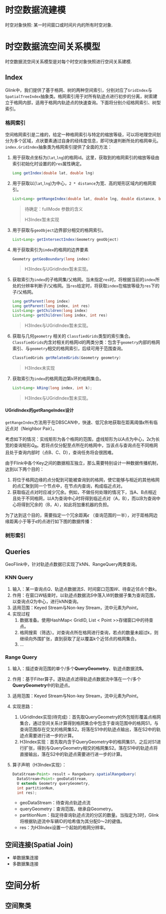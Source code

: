 # 时空数据流建模
时空对象快照: 某一时间窗口或时间片内的所有时空对象.

# 时空数据流空间关系模型
时空数据流空间关系模型是对每个时空对象快照进行空间关系建模.

## Index

Glink中，我们提供了基于格网、树的两种空间索引，分别对应了`GridIndex`与`SpatialTreeIndex`抽象类。格网索引用于对所有轨迹点进行初步的分离，树索建立于格网内部，适用于格网内轨迹点的快速查询。下面将分别介绍格网索引、树型索引。

### 格网索引

空间格网索引是二维的，给定一种格网索引与特定的缩放等级，可以将地理空间划分为多个区域，点状要素通过自身的经纬度信息，即可快速判断所处的格网单元。`index.GridIndex`抽象类为格网索引提供了全面的方法：

1. 用于获取点坐标为(`lat`,`lng`)的格网id。这里，获取到的格网索引的缩放等级由索引初始化时设置的的`res`属性确定。

   ```java
   Long getIndex(double lat, double lng)
   ```

2. 用于获取以(`lat`,`lng`)为中心，`2 * distance`为宽、高的矩形区域内的格网索引。

   ```java
   List<Long> getRangeIndex(double lat, double lng, double distance, boolean fullMode);
   ```

   > 待确定：fullMode 参数的含义
   >
   > H3Index暂未实现

3. 用于获取与`geoObject`边界部分相交的格网索引。

   ```java
   List<Long> getIntersectIndex(Geometry geoObject)
   ```

4. 用于获取索引为`index`的格网的边界要素

   ```java
   Geometry getGeoBoundary(long index)
   ```

   > H3Index与UGridIndex暂未实现。

5. 获取索引为`index`的子格网集/父格网。当未指定`res`时，将根据当前的`index`所处的分辨率判断子/父格网。当`res`给定时，将获取`index`在缩放等级为`res`下的子/父格网。

   ```java
   Long getParent(long index)
   Long getParent(long index, int res)
   List<Long> getChildren(long index)
   List<Long> getChildren(long index, int res)
   ```

   > H3Index与UGridIndex暂未实现。

6. 获取与几何`geometry` 相关的 `ClassfiedGrids`类型的索引集合。`ClassfiedGrids`内含对相关的格网id的两类分类：包含于`geometry`内部的格网索引、与`geometry`相交的格网索引，后续可用于范围查询。

   ```java
   ClassfiedGrids getRelatedGrids(Geometry geometry)
   ```

   > H3Index未实现

7. 获取索引为`index`的格网周边第`k`环的格网集合。

   ```java
   List<Long> kRing(long index, int k);
   ```

   > H3Index与UGridIndex暂未实现。

#### UGridIndex的getRangeIndex设计

`getRangeIndex`方法用于在DBSCAN中，快速、低冗余地获取在距离阈值$\epsilon$所有临近点对（Neighbor Pair）。

考虑如下的情况：实线矩形为各个格网的范围，虚线矩形为以A点为中心，$2\epsilon$为长宽的查询矩形$Q_R$。若将点仅分配至点所在的格网中，当该点与查询点在不同格网且处于查询内部时（点B、C、D），查询任务将会很困难。

由于Flink中各个Key之间的数据相互独立，那么需要特别设计一种数据传播机制，达到以下两个目的：

1. 将位于格网边缘的点分配到可能被查询到的格网，使它能够与相近的其他格网的点汇聚到同一个节点中，在节点内查询，构成临近点对。
2. 获取临近点对时应减少冗余。例如，不做任何处理的情况下，当A、B点相近且处于不同格网，以A为查询中心时将得到临近点对（A，B），而以B为查询中心将得到冗余的（B，A），如此将加重机器的负担。

为了达到这个目的，需要指定一个冗余距离$\epsilon$ （查询范围的一半），对于距格网边缘距离小于等于$\epsilon$的点进行如下图的数据传播：







### 树形索引



## Queries

GeoFlink中，针对轨迹点数据已实现了kNN、RangeQuery两类查询。

### KNN Query

1. 输入：某一查询点$Q$、轨迹点数据流$S$、时间窗口范围$W$、待查近邻点个数$k$。
2. 作用：在窗口$W$结束时，以轨迹点数据流$S$中落入$W$的数据子集为查询范围，以查询点$Q$为中心，进行kNN查询。
3. 适用范围：Keyed Stream与Non-key Stream，流中元素为*Point*。
4. 实现过程
   1. 数据准备。使用HashMap< GridID, List < Point >>存储窗口中的待查点。
   2. 格网搜索（筛选）。对查询点所在格网进行查询，若点的数量未超过k，则继续向外围扩张，直到获取了足以覆盖k个近邻点的格网集合。
   3. ...



### Range Query

1. 输入：描述查询范围的单个/多个**QueryGeometry**、轨迹点数据流**S**。

2. 作用：基于Filter算子。逐轨迹点滤得轨迹点数据流中落在一个/多个**QueryGeometry**中的轨迹点。

3. 适用范围：Keyed Stream与Non-key Stream，流中元素为*Point*。

4. 实现思路：

   1. UGridIndex实现(待完成)：首先取QueryGeometry的外包矩形覆盖点格网集合，通过空间关系计算得到格网集合中包含于查询范围中的格网S1，与查询范围存在交叉的格网集S2。将落在S1中的轨迹点输出，落在S2中的轨迹点需要进行进一步的计算。
   2. H3Index实现：首先取内含于QueryGeometry中的格网集S1，之后对S1进行扩张，得到与QueryGeometry相交的格网集S2。落在S1中的轨迹点将直接输出，落在S2中的轨迹点需要进行进一步的计算。

5. 算子声明（H3Index实现）：

   ```java
   DataStream<Point> result = RangeQuery.spatialRangeQuery(
     DataStream<Point> geoDataStream,
     U extends Geometry queryGeometry,
     int partitionNum, 
     int res);
   ```

   - geoDataStream：待查询点轨迹点流
   - queryGeometry：查询范围，继承自Geometry。
   - partitionNum：指定待查询轨迹点流的分区的数量。当指定为3时，Glink将根据轨迹流中车辆ID的哈希值为其分配0～2的键值。
   - res：为H3Index设置一个起始的格网分辨率。





## 空间连接(Spatial Join)
+ 单数据集连接
+ 多数据集连接

# 空间分析

## 空间聚类